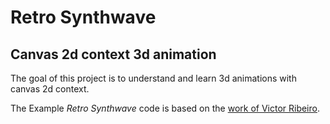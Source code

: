 # Retro Synthwave

## Canvas 2d context 3d animation

The goal of this project is to understand and learn 3d animations with canvas 2d context.

The Example _Retro Synthwave_ code is based on the [work of Victor Ribeiro](https://github.com/victorqribeiro/retroSynthwave).
